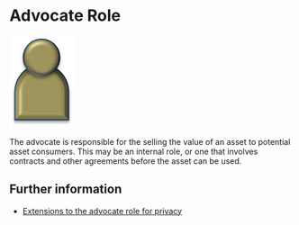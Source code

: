 <!-- SPDX-License-Identifier: Apache-2.0 -->

# Advocate Role

![Icon](advocate-role.png)

The advocate is responsible for the selling the value of an asset to
potential asset consumers.  This may be an internal role, or one that involves
contracts and other agreements before the asset can be used.

## Further information

* [Extensions to the advocate role for privacy](../../data-privacy-pack/role-extensions-for-privacy.md)